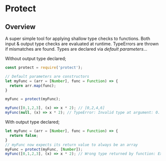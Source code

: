 # Protect

## Overview

A super simple tool for applying shallow type checks to functions.
Both input & output type checks are evaluated at runtime.
TypeErrors are thrown if mismatches are found.
Types are declared via *default parameters*...

Without output type declared;
```javascript
const protect = require('protect');

// Default parameters are constructors
let myFunc = (arr = [Number], func = Function) => {
  return arr.map(func);
}

myFunc = protect(myFunc);

myFunc([0,1,2,3], (x) => x * 2); // [0,2,4,6]
myFunc(null, (x) => x * 2); // TypeError: Invalid type at argument: 0. Expected [Number], Received null
```
With output type declared;
```javascript
let myFunc = (arr = [Number], func = Function) => {
  return false;
}
// myFunc now expects its return value to always be an array
myFunc = protect(myFunc, [Number]);
myFunc([0,1,2,3], (x) => x * 2); // Wrong type returned by function: Expected [Number], Returned Boolean
```
